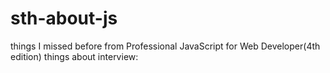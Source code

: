 # sth-about-js
things I missed before from Professional JavaScript for Web Developer(4th edition)
things about interview: